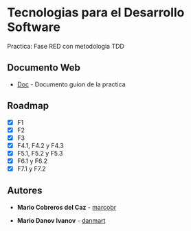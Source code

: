 # Tecnologias para el Desarrollo Software

Practica: Fase RED con metodologia TDD

## Documento Web

* [Doc](https://campusvirtual.uva.es/pluginfile.php/5120434/mod_resource/content/4/tds_23_24_practica1.pdf) - Documento guion de la practica

## Roadmap

- [x] F1
- [x] F2
- [x] F3
- [x] F4.1, F4.2 y F4.3
- [x] F5.1, F5.2 y F5.3
- [x] F6.1 y F6.2
- [x] F7.1 y F7.2
 
## Autores
* **Mario Cobreros del Caz** - [marcobr](https://gitlab.inf.uva.es/marcobr)

* **Mario Danov Ivanov** - [danmart](https://gitlab.inf.uva.es/mardano)
